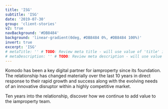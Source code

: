 ```yaml
---
title: 'ISG'
subtitle: 'ISG'
date: '2019-07-30'
group: 'client-stories'
v2: true
navBackground: '#DB8484'
background: 'linear-gradient(0deg, #DB8484 0%, #DB8484 100%)'
invert: true
excerpt: 'ISG'
# metaTitle: '' # TODO: Review meta title - will use value of 'title' if not set
# metaDescription: '' # TODO: Review meta description - will use value of 'excerpt' if not set
---
```


Komodo has been a key digital partner for iamproperty since its foundation. The relationship has changed materially over the last 10 years in direct response to their rapid growth and success along with the evolving needs of an innovative disruptor within a highly competitive market. 

Ten years into the relationship, discover how we continue to add value to the iamproperty team.
